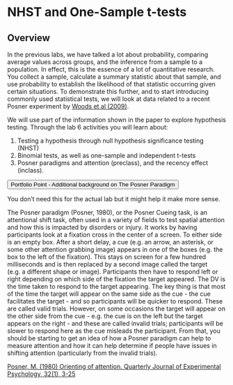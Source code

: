 
# NHST and One-Sample t-tests

## Overview

In the previous labs, we have talked a lot about probability, comparing average values across groups, and the inference from a sample to a population. In effect, this is the essence of a lot of quantitative research. You  collect a sample, calculate a summary statistic about that sample, and use probability to establish the likelihood of that statistic occurring given certain situations. To demonstrate this further, and to start introducing commonly used statistical tests, we will look at data related to a recent Posner experiment by <a href = "https://www.sciencedirect.com/science/article/pii/S0005796708002738" target = "_blank">Woods et al (2009)</a>.

We will use part of the information shown in the paper to explore hypothesis testing. Through the lab 6 activities you will learn about:

1. Testing a hypothesis through null hypothesis significance testing (NHST)
2. Binomial tests, as well as one-sample and independent t-tests
3. Posner paradigms and attention (preclass), and the recency effect (inclass).


<div class='solution'><button>Portfolio Point - Additional background on The Posner Paradigm</button>

<div class="info">
<p>You don’t need this for the actual lab but it might help it make more sense.</p>
<p>The Posner paradigm (Posner, 1980), or the Posner Cueing task, is an attentional shift task, often used in a variety of fields to test spatial attention and how this is impacted by disorders or injury. It works by having participants look at a fixation cross in the center of a screen. To either side is an empty box. After a short delay, a cue (e.g. an arrow, an asterisk, or some other attention grabbing image) appears in one of the boxes (e.g. the box to the left of the fixation). This stays on screen for a few hundred milliseconds and is then replaced by a second image called the target (e.g. a different shape or image). Participants then have to respond left or right depending on which side of the fixation the target appeared. The DV is the time taken to respond to the target appearing. The key thing is that most of the time the target will appear on the same side as the cue - the cue facilitates the target - and so participants will be quicker to respond. These are called valid trials. However, on some occasions the target will appear on the other side from the cue - e.g. the cue is on the left but the target appears on the right - and these are called invalid trials; participants will be slower to respond here as the cue misleads the participant. From that, you should be starting to get an idea of how a Posner paradigm can help to measure attention and how it can help determine if people have issues in shifting attention (particularly from the invalid trials).</p>
<p><a href="https://www.tandfonline.com/doi/abs/10.1080/00335558008248231" target = "_blank">Posner, M. (1980) Orienting of attention. Quarterly Journal of Experimental Psychology, 32(1), 3-25</a></p>
</div>

</div>

